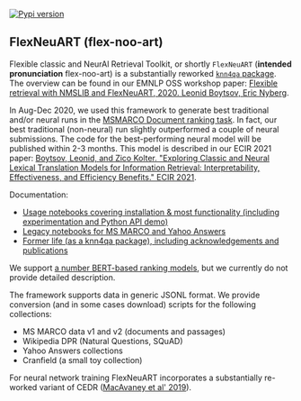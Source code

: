 [![Pypi version](https://img.shields.io/pypi/v/flexneuart.svg)](http://pypi.python.org/pypi/flexneuart)

## FlexNeuART (flex-noo-art)
Flexible classic and NeurAl Retrieval Toolkit, or shortly `FlexNeuART` (**intended pronunciation** flex-noo-art) 
is a substantially reworked [`knn4qa` package](knn4qa.md).  The overview can be found in our EMNLP OSS workshop paper: 
[Flexible retrieval with NMSLIB and FlexNeuART, 2020. Leonid Boytsov, Eric Nyberg](https://arxiv.org/abs/2010.14848).

In Aug-Dec 2020, we used this framework to generate best traditional and/or neural runs 
in the [MSMARCO Document ranking task](https://microsoft.github.io/msmarco/#docranking).
In fact, our best traditional (non-neural) run slightly outperformed a couple of neural submissions.
The code for the best-performing neural model will be published within 2-3 months. This model is described in our ECIR 2021 paper:
[Boytsov, Leonid, and Zico Kolter. "Exploring Classic and Neural Lexical Translation Models for Information Retrieval: Interpretability, Effectiveness, and Efficiency Benefits." ECIR 2021](https://arxiv.org/abs/2102.06815).


Documentation:

* [Usage notebooks covering installation & most functionality (including experimentation and Python API demo)](demo/README.md)
* [Legacy notebooks for MS MARCO and Yahoo Answers](legacy_docs/README.md)
* [Former life (as a knn4qa package), including acknowledgements and publications](knn4qa.md)

We support [a number BERT-based ranking models](flexneuart/models), but we currently do not provide detailed description.

The framework supports data in generic JSONL format. We provide conversion (and in some cases download) scripts for the following collections:
* MS MARCO data v1 and v2 (documents and passages)
* Wikipedia DPR (Natural Questions, SQuAD)
* Yahoo Answers collections
* Cranfield (a small toy collection)


For neural network training FlexNeuART incorporates
a substantially re-worked variant of CEDR ([MacAvaney et al' 2019](https://github.com/Georgetown-IR-Lab/cedr)).



